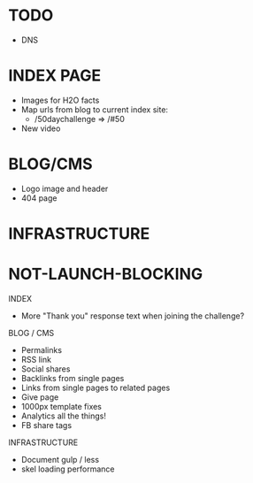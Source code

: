 TODO
========
- DNS

INDEX PAGE
======
- Images for H2O facts
- Map urls from blog to current index site:
	- /50daychallenge => /#50
- New video


BLOG/CMS
======
- Logo image and header
- 404 page

INFRASTRUCTURE
========


NOT-LAUNCH-BLOCKING
=======
INDEX
- More "Thank you" response text when joining the challenge?

BLOG / CMS
- Permalinks
- RSS link
- Social shares
- Backlinks from single pages
- Links from single pages to related pages
- Give page
- 1000px template fixes
- Analytics all the things!
- FB share tags

INFRASTRUCTURE
- Document gulp / less
- skel loading performance
